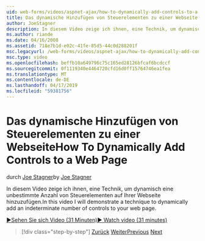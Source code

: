 ```yaml
---
uid: web-forms/videos/aspnet-ajax/how-to-dynamically-add-controls-to-a-web-page
title: Das dynamische Hinzufügen von Steuerelementen zu einer Webseite | Microsoft-Dokumentation
author: JoeStagner
description: In diesem Video zeige ich ihnen, eine Technik, um dynamisch eine unbestimmte Anzahl von Steuerelementen auf Ihrer Webseite hinzuzufügen.
ms.author: riande
ms.date: 04/16/2008
ms.assetid: 718e7b1d-e02c-41fe-85d5-44c0d288201f
msc.legacyurl: /web-forms/videos/aspnet-ajax/how-to-dynamically-add-controls-to-a-web-page
msc.type: video
ms.openlocfilehash: beffb10a649796c75c165ed28126bfcaf6bcdccf
ms.sourcegitcommit: 0f1119340e4464720cfd16d0ff15764746ea1fea
ms.translationtype: MT
ms.contentlocale: de-DE
ms.lasthandoff: 04/17/2019
ms.locfileid: "59381756"
---
```

# <a name="how-to-dynamically-add-controls-to-a-web-page"></a><span data-ttu-id="23bee-103">Das dynamische Hinzufügen von Steuerelementen zu einer Webseite</span><span class="sxs-lookup"><span data-stu-id="23bee-103">How To Dynamically Add Controls to a Web Page</span></span>

<span data-ttu-id="23bee-104">durch [Joe Stagner](https://github.com/JoeStagner)</span><span class="sxs-lookup"><span data-stu-id="23bee-104">by [Joe Stagner](https://github.com/JoeStagner)</span></span>

<span data-ttu-id="23bee-105">In diesem Video zeige ich ihnen, eine Technik, um dynamisch eine unbestimmte Anzahl von Steuerelementen auf Ihrer Webseite hinzuzufügen.</span><span class="sxs-lookup"><span data-stu-id="23bee-105">In this video I will demonstrate a technique to dynamically add an indeterminate number of controls to your web page.</span></span>

[<span data-ttu-id="23bee-106">&#9654;Sehen Sie sich Video (31 Minuten)</span><span class="sxs-lookup"><span data-stu-id="23bee-106">&#9654; Watch video (31 minutes)</span></span>](https://channel9.msdn.com/Blogs/ASP-NET-Site-Videos/how-to-dynamically-add-controls-to-a-web-page)

> [!div class="step-by-step"]
> <span data-ttu-id="23bee-107">[Zurück](how-to-dynamically-change-css-using-the-aspnet-ajax-updatepanel.md)
> [Weiter](set-up-your-development-environment-for-aspnet-35.md)</span><span class="sxs-lookup"><span data-stu-id="23bee-107">[Previous](how-to-dynamically-change-css-using-the-aspnet-ajax-updatepanel.md)
[Next](set-up-your-development-environment-for-aspnet-35.md)</span></span>
